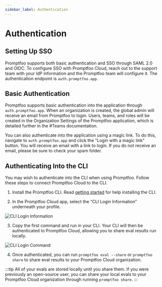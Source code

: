 ```yaml
---
sidebar_label: Authentication 
---
```


# Authentication

## Setting Up SSO

Promptfoo supports both basic authentication and SSO through SAML 2.0 and OIDC. To configure SSO with Promptfoo Cloud, reach out to the support team with your IdP information and the Promptfoo team will configure it. The authentication endpoint is `auth.promptfoo.app`.  

## Basic Authentication

Promptfoo supports basic authentication into the application through `auth.promptfoo.app`. When an organization is created, the global admin will receive an email from Promptfoo to login. Users, teams, and roles will be created in the Organization Settings of the Promptfoo application, which is detailed further in the #Teams documentation. 

You can also authenticate into the application using a magic link. To do this, navigate to `auth.promptfoo.app` and click the "Login with a magic link" button. You will receive an email with a link to login. If you do not receive an email, please be sure to check your spam folder. 

## Authenticating Into the CLI 

You may wish to authenticate into the CLI when using Promptfoo. Follow these steps to connect Promptfoo Cloud to the CLI. 

1. Install the Promptfoo CLI. Read [getting started](https://www.promptfoo.dev/docs/getting-started/) for help installing the CLI.

2. In the Promptfoo Cloud app, select the “CLI Login Information” underneath your profile. 

![CLI Login Information](/img/enterprise-docs/CLI-login-setting.png)

3. Copy the first command and run in your CLI. Your CLI will then be authenticated to Promptfoo Cloud, allowing you to share eval results run locally. 

![CLI Login Command](/img/enterprise-docs/CLI-login-key.png)

4. Once authenticated, you can run `promptfoo eval --share` or `promptfoo share` to share eval results to your Promptfoo Cloud organization. 

:::tip
    All of your evals are stored locally until you share them. If you were previously an open-source user, you can share your local evals to your Promptfoo Cloud organization through running `promptfoo share`.
:::


